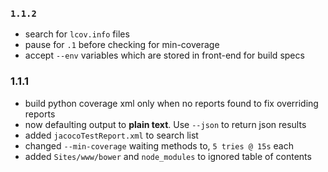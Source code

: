 ### `1.1.2`
- search for `lcov.info` files 
- pause for `.1` before checking for min-coverage
- accept `--env` variables which are stored in front-end for build specs

### 1.1.1
- build python coverage xml only when no reports found to fix overriding reports
- now defaulting output to **plain text**. Use `--json` to return json results
- added `jacocoTestReport.xml` to search list
- changed `--min-coverage` waiting methods to, `5 tries @ 15s` each
- added `Sites/www/bower` and `node_modules` to ignored table of contents
